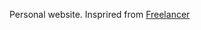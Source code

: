 Personal website. Insprired from [Freelancer](http://startbootstrap.com/template-overviews/freelancer/)
